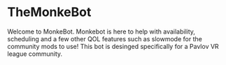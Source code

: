 # TheMonkeBot
Welcome to MonkeBot. Monkebot is here to help with availability, scheduling and a few other QOL features such as slowmode for the community mods to use! This bot is desinged specifically for a Pavlov VR league community.
